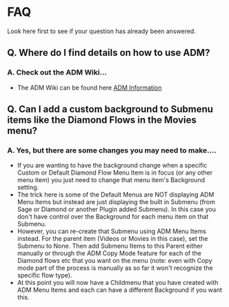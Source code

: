 # FAQ #

Look here first to see if your question has already been answered.


## Q. Where do I find details on how to use ADM? ##
### A. Check out the ADM Wiki... ###
  * The ADM Wiki can be found here [ADM Information](http://code.google.com/p/sagetv-adm/wiki/ADMInformation)

## Q. Can I add a custom background to Submenu items like the Diamond Flows in the Movies menu? ##
### A. Yes, but there are some changes you may need to make.... ###

  * If you are wanting to have the background change when a specific Custom or Default Diamond Flow Menu Item is in focus (or any other menu item) you just need to change that menu item's Background setting.
  * The trick here is some of the Default Menus are NOT displaying ADM Menu Items but instead are just displaying the built in Submenu (from Sage or Diamond or another Plugin added Submenu).  In this case you don't have control over the Background for each menu item on that Submenu.
  * However, you can re-create that Submenu using ADM Menu Items instead.  For the parent item (Videos or Movies in this case), set the Submenu to None. Then add Submenu Items to this Parent either manually or through the ADM Copy Mode feature for each of the Diamond flows etc that you want on the menu (note: even with Copy mode part of the process is manually as so far it won't recognize the specific flow type).
  * At this point you will now have a Childmenu that you have created with ADM Menu Items and each can have a different Background if you want this.

